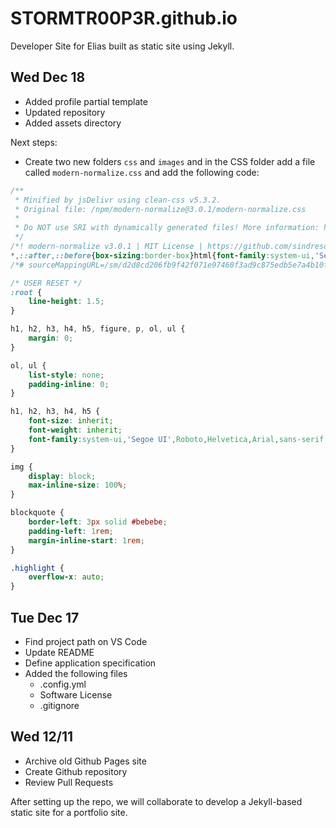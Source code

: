 # STORMTR00P3R.github.io

Developer Site for Elias built as static site using Jekyll.

## Wed Dec 18

- Added profile partial template
- Updated repository
- Added assets directory

Next steps:

- Create two new folders `css` and `images` and in the CSS 
folder add a file called `modern-normalize.css` and add the 
following code:

```css
/**
 * Minified by jsDelivr using clean-css v5.3.2.
 * Original file: /npm/modern-normalize@3.0.1/modern-normalize.css
 *
 * Do NOT use SRI with dynamically generated files! More information: https://www.jsdelivr.com/using-sri-with-dynamic-files
 */
/*! modern-normalize v3.0.1 | MIT License | https://github.com/sindresorhus/modern-normalize */
*,::after,::before{box-sizing:border-box}html{font-family:system-ui,'Segoe UI',Roboto,Helvetica,Arial,sans-serif,'Apple Color Emoji','Segoe UI Emoji';line-height:1.15;-webkit-text-size-adjust:100%;tab-size:4}body{margin:0}b,strong{font-weight:bolder}code,kbd,pre,samp{font-family:ui-monospace,SFMono-Regular,Consolas,'Liberation Mono',Menlo,monospace;font-size:1em}small{font-size:80%}sub,sup{font-size:75%;line-height:0;position:relative;vertical-align:baseline}sub{bottom:-.25em}sup{top:-.5em}table{border-color:currentcolor}button,input,optgroup,select,textarea{font-family:inherit;font-size:100%;line-height:1.15;margin:0}[type=button],[type=reset],[type=submit],button{-webkit-appearance:button}legend{padding:0}progress{vertical-align:baseline}::-webkit-inner-spin-button,::-webkit-outer-spin-button{height:auto}[type=search]{-webkit-appearance:textfield;outline-offset:-2px}::-webkit-search-decoration{-webkit-appearance:none}::-webkit-file-upload-button{-webkit-appearance:button;font:inherit}summary{display:list-item}
/*# sourceMappingURL=/sm/d2d8cd206fb9f42f071e97460f3ad9c875edb5e7a4b10f900a83cdf8401c53a9.map */

/* USER RESET */
:root {
    line-height: 1.5;
}

h1, h2, h3, h4, h5, figure, p, ol, ul {
    margin: 0;
}

ol, ul {
    list-style: none;
    padding-inline: 0;
}

h1, h2, h3, h4, h5 {
    font-size: inherit;
    font-weight: inherit;
    font-family:system-ui,'Segoe UI',Roboto,Helvetica,Arial,sans-serif,'Apple Color Emoji','Segoe UI Emoji';
}

img {
    display: block;
    max-inline-size: 100%;
}

blockquote {
    border-left: 3px solid #bebebe;
    padding-left: 1rem;
    margin-inline-start: 1rem;
}

.highlight {
    overflow-x: auto;
}
```


## Tue Dec 17

- Find project path on VS Code
- Update README
- Define application specification
- Added the following files
    - .config.yml
    - Software License
    - .gitignore

## Wed 12/11

- Archive old Github Pages site
- Create Github repository
- Review Pull Requests

After setting up the repo, we will collaborate
to develop a Jekyll-based static site for a
portfolio site.
